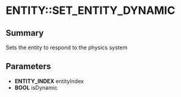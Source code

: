 # ENTITY::SET_ENTITY_DYNAMIC

## Summary
Sets the entity to respond to the physics system

## Parameters
* **ENTITY_INDEX** entityIndex
* **BOOL** isDynamic